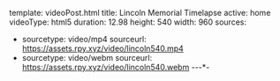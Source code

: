 template: videoPost.html
title: Lincoln Memorial Timelapse 
active: home
videoType: html5
duration: 12.98
height: 540
width: 960
sources:
- sourcetype: video/mp4
  sourceurl: https://assets.rpy.xyz/video/lincoln540.mp4
- sourcetype: video/webm
  sourceurl: https://assets.rpy.xyz/video/lincoln540.webm
-*-*-*-
